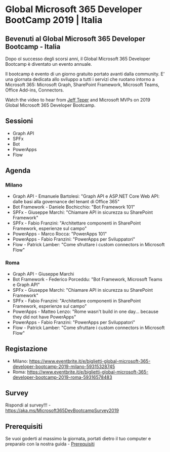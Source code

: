 # Global Microsoft 365 Developer BootCamp 2019 | Italia

## Bevenuti al Global Microsoft 365 Developer Bootcamp - Italia

Dopo ol successo degli scorsi anni, il Global Microsoft 365 Developer Bootcamp è diventato un evento annuale.

Il bootcamp è evento di un giorno gratuito portato avanti dalla community.
E' una giornata dedicata allo sviluppo a tutti i servizi che ruotano intorno a Microsoft 365: Microsoft Graph, SharePoint Framework, Microsoft Teams, Office Add-ins, Connectors.

Watch the video to hear from [Jeff Teper](https://youtu.be/ByVJtysh6mM) and Microsoft MVPs on 2019 Global Microsoft 365 Developer Bootcamp.

## Sessioni

- Graph API
- SPFx
- Bot
- PowerApps
- Flow


## Agenda

### Milano

- Graph API - Emanuele Bartolesi: "Graph API e ASP.NET Core Web API: dalle basi alla governance del tenant di Office 365"
- Bot Framework - Daniele Bochicchio: "Bot Framework 101"
- SPFx - Giuseppe Marchi: "Chiamare API in sicurezza su SharePoint Framework"
- SPFx - Fabio Franzini: "Architettare componenti in SharePoint Framework, esperienze sul campo"
- PowerApps - Marco Rocca: "PowerApps 101"
- PowerApps - Fabio Franzini: "PowerApps per Sviluppatori"
- Flow - Patrick Lamber: "Come sfruttare i custom connectors in Microsoft Flow"

### Roma

- Graph API - Giuseppe Marchi
- Bot Framework - Federico Porceddu: "Bot Framework, Microsoft Teams e Graph API"
- SPFx - Giuseppe Marchi: "Chiamare API in sicurezza su SharePoint Framework"
- SPFx - Fabio Franzini: "Architettare componenti in SharePoint Framework, esperienze sul campo"
- PowerApps - Matteo Lenzo: "Rome wasn't build in one day... because they did not have PowerApps"
- PowerApps - Fabio Franzini: "PowerApps per Sviluppatori"
- Flow - Patrick Lamber: "Come sfruttare i custom connectors in Microsoft Flow"

## Registazione

- Milano: https://www.eventbrite.it/e/biglietti-global-microsoft-365-developer-bootcamp-2019-milano-59315328745
- Roma: https://www.eventbrite.it/e/biglietti-global-microsoft-365-developer-bootcamp-2019-roma-59316578483

## Survey

Rispondi al survey!!! - https://aka.ms/Microsoft365DevBootcampSurvey2019

## Prerequisiti

Se vuoi goderti al massimo la giornata, portati dietro il tuo computer e preparalo con la nostra guida - [Prerequisiti](Pre-requisites/readme.md)